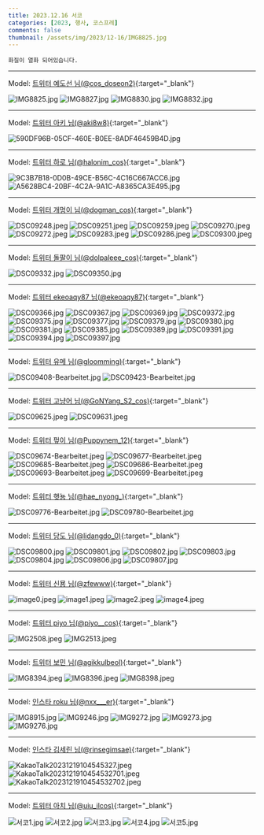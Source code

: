 ```yaml
---
title: 2023.12.16 서코
categories: [2023, 행사, 코스프레]
comments: false
thumbnail: /assets/img/2023/12-16/IMG8825.jpg
---
```


`화질이 열화 되어있습니다.`

---

Model: [트위터 예도선 님(@cos_doseon2)][예도선]{:target="_blank"}

![IMG8825.jpg](/assets/img/2023/12-16/IMG8825.jpg)
![IMG8827.jpg](/assets/img/2023/12-16/IMG8827.jpg)
![IMG8830.jpg](/assets/img/2023/12-16/IMG8830.jpg)
![IMG8832.jpg](/assets/img/2023/12-16/IMG8832.jpg)

---

Model: [트위터 아키 님(@aki8w8)][아키]{:target="_blank"}

![590DF96B-05CF-460E-B0EE-8ADF46459B4D.jpg](/assets/img/2023/12-16/590DF96B-05CF-460E-B0EE-8ADF46459B4D.jpg)

---

Model: [트위터 하로 님(@halonim_cos)][하로]{:target="_blank"}

![9C3B7B18-0D0B-49CE-B56C-4C16C667ACC6.jpg](/assets/img/2023/12-16/9C3B7B18-0D0B-49CE-B56C-4C16C667ACC6.jpg)
![A5628BC4-20BF-4C2A-9A1C-A8365CA3E495.jpg](/assets/img/2023/12-16/A5628BC4-20BF-4C2A-9A1C-A8365CA3E495.jpg)

---

Model: [트위터 개멍이 님(@dogman_cos)][개멍이]{:target="_blank"}

![DSC09248.jpeg](/assets/img/2023/12-16/DSC09248.jpeg)
![DSC09251.jpeg](/assets/img/2023/12-16/DSC09251.jpeg)
![DSC09259.jpeg](/assets/img/2023/12-16/DSC09259.jpeg)
![DSC09270.jpeg](/assets/img/2023/12-16/DSC09270.jpeg)
![DSC09272.jpeg](/assets/img/2023/12-16/DSC09272.jpeg)
![DSC09283.jpeg](/assets/img/2023/12-16/DSC09283.jpeg)
![DSC09286.jpeg](/assets/img/2023/12-16/DSC09286.jpeg)
![DSC09300.jpeg](/assets/img/2023/12-16/DSC09300.jpeg)

---

Model: [트위터 돌팔이 님(@dolpaleee_cos)][돌팔이]{:target="_blank"}

![DSC09332.jpg](/assets/img/2023/12-16/DSC09332.jpg)
![DSC09350.jpg](/assets/img/2023/12-16/DSC09350.jpg)

---

Model: [트위터 ekeoaqy87 님(@ekeoaqy87)][ekeoaqy87]{:target="_blank"}

![DSC09366.jpg](/assets/img/2023/12-16/DSC09366.jpg)
![DSC09367.jpg](/assets/img/2023/12-16/DSC09367.jpg)
![DSC09369.jpg](/assets/img/2023/12-16/DSC09369.jpg)
![DSC09372.jpg](/assets/img/2023/12-16/DSC09372.jpg)
![DSC09375.jpg](/assets/img/2023/12-16/DSC09375.jpg)
![DSC09377.jpg](/assets/img/2023/12-16/DSC09377.jpg)
![DSC09379.jpg](/assets/img/2023/12-16/DSC09379.jpg)
![DSC09380.jpg](/assets/img/2023/12-16/DSC09380.jpg)
![DSC09381.jpg](/assets/img/2023/12-16/DSC09381.jpg)
![DSC09385.jpg](/assets/img/2023/12-16/DSC09385.jpg)
![DSC09389.jpg](/assets/img/2023/12-16/DSC09389.jpg)
![DSC09391.jpg](/assets/img/2023/12-16/DSC09391.jpg)
![DSC09394.jpg](/assets/img/2023/12-16/DSC09394.jpg)
![DSC09397.jpg](/assets/img/2023/12-16/DSC09397.jpg)

---

Model: [트위터 유메 님(@gloomming)][유메]{:target="_blank"}

![DSC09408-Bearbeitet.jpg](/assets/img/2023/12-16/DSC09408-Bearbeitet.jpg)
![DSC09423-Bearbeitet.jpg](/assets/img/2023/12-16/DSC09423-Bearbeitet.jpg)

---

Model: [트위터 고냥어 님(@GoNYang_S2_cos)][고냥어]{:target="_blank"}

![DSC09625.jpeg](/assets/img/2023/12-16/DSC09625.jpeg)
![DSC09631.jpeg](/assets/img/2023/12-16/DSC09631.jpeg)

---

Model: [트위터 펖이 님(@Puppynem_12)][펖이]{:target="_blank"}

![DSC09674-Bearbeitet.jpeg](/assets/img/2023/12-16/DSC09674-Bearbeitet.jpeg)
![DSC09677-Bearbeitet.jpeg](/assets/img/2023/12-16/DSC09677-Bearbeitet.jpeg)
![DSC09685-Bearbeitet.jpeg](/assets/img/2023/12-16/DSC09685-Bearbeitet.jpeg)
![DSC09686-Bearbeitet.jpeg](/assets/img/2023/12-16/DSC09686-Bearbeitet.jpeg)
![DSC09693-Bearbeitet.jpeg](/assets/img/2023/12-16/DSC09693-Bearbeitet.jpeg)
![DSC09699-Bearbeitet.jpeg](/assets/img/2023/12-16/DSC09699-Bearbeitet.jpeg)

---

Model: [트위터 햇뇽 님(@hae_nyong_)][햇뇽]{:target="_blank"}

![DSC09776-Bearbeitet.jpg](/assets/img/2023/12-16/DSC09776-Bearbeitet.jpg)
![DSC09780-Bearbeitet.jpg](/assets/img/2023/12-16/DSC09780-Bearbeitet.jpg)

---

Model: [트위터 당도 님(@lidangdo_0)][당도]{:target="_blank"}

![DSC09800.jpg](/assets/img/2023/12-16/DSC09800.jpg)
![DSC09801.jpg](/assets/img/2023/12-16/DSC09801.jpg)
![DSC09802.jpg](/assets/img/2023/12-16/DSC09802.jpg)
![DSC09803.jpg](/assets/img/2023/12-16/DSC09803.jpg)
![DSC09804.jpg](/assets/img/2023/12-16/DSC09804.jpg)
![DSC09806.jpg](/assets/img/2023/12-16/DSC09806.jpg)
![DSC09807.jpg](/assets/img/2023/12-16/DSC09807.jpg)

---

Model: [트위터 신묭 님(@zfewww)][신묭]{:target="_blank"}

![image0.jpeg](/assets/img/2023/12-16/image0.jpeg)
![image1.jpeg](/assets/img/2023/12-16/image1.jpeg)
![image2.jpeg](/assets/img/2023/12-16/image2.jpeg)
![image4.jpeg](/assets/img/2023/12-16/image4.jpeg)

---

Model: [트위터 piyo 님(@piyo__cos)][piyo]{:target="_blank"}

![IMG2508.jpeg](/assets/img/2023/12-16/IMG2508.jpeg)
![IMG2513.jpeg](/assets/img/2023/12-16/IMG2513.jpeg)

---

Model: [트위터 보민 님(@agikkulbeol)][보민]{:target="_blank"}

![IMG8394.jpeg](/assets/img/2023/12-16/IMG8394.jpeg)
![IMG8396.jpeg](/assets/img/2023/12-16/IMG8396.jpeg)
![IMG8398.jpeg](/assets/img/2023/12-16/IMG8398.jpeg)

---

Model: [인스타 roku 님(@nxx___er)][roku]{:target="_blank"}

![IMG8915.jpg](/assets/img/2023/12-16/IMG8915.jpg)
![IMG9246.jpg](/assets/img/2023/12-16/IMG9246.jpg)
![IMG9272.jpg](/assets/img/2023/12-16/IMG9272.jpg)
![IMG9273.jpg](/assets/img/2023/12-16/IMG9273.jpg)
![IMG9276.jpg](/assets/img/2023/12-16/IMG9276.jpg)

---

Model: [인스타 김세린 님(@rinsegimsae)][김세린]{:target="_blank"}

![KakaoTalk20231219104545327.jpeg](/assets/img/2023/12-16/KakaoTalk20231219104545327.jpeg)
![KakaoTalk2023121910454532701.jpeg](/assets/img/2023/12-16/KakaoTalk2023121910454532701.jpeg)
![KakaoTalk2023121910454532702.jpeg](/assets/img/2023/12-16/KakaoTalk2023121910454532702.jpeg)

---

Model: [트위터 아치 님(@uiu_ilcos)][아치]{:target="_blank"}

![서코1.jpg](/assets/img/2023/12-16/서코1.jpg)
![서코2.jpg](/assets/img/2023/12-16/서코2.jpg)
![서코3.jpg](/assets/img/2023/12-16/서코3.jpg)
![서코4.jpg](/assets/img/2023/12-16/서코4.jpg)
![서코5.jpg](/assets/img/2023/12-16/서코5.jpg)


[아키]: https://x.com/aki8w8
[하로]: https://x.com/halonim_cos
[개멍이]: https://x.com/dogman_cos
[돌팔이]: https://x.com/dolpaleee_cos
[ekeoaqy87]: https://x.com/ekeoaqy87
[유메]: https://x.com/gloomming
[고냥어]: https://x.com/GoNYang_S2_cos
[펖이]: https://x.com/Puppynem_12
[햇뇽]: https://x.com/hae_nyong_
[당도]: https://x.com/lidangdo_0
[신묭]: https://x.com/zfewww
[piyo]: https://x.com/piyo__cos
[보민]: https://x.com/agikkulbeol
[예도선]: https://x.com/cos_doseon2
[roku]: https://www.instagram.com/nxx___er
[김세린]: https://www.instagram.com/rinsegimsae
[아치]: https://x.com/uiu_ilcos